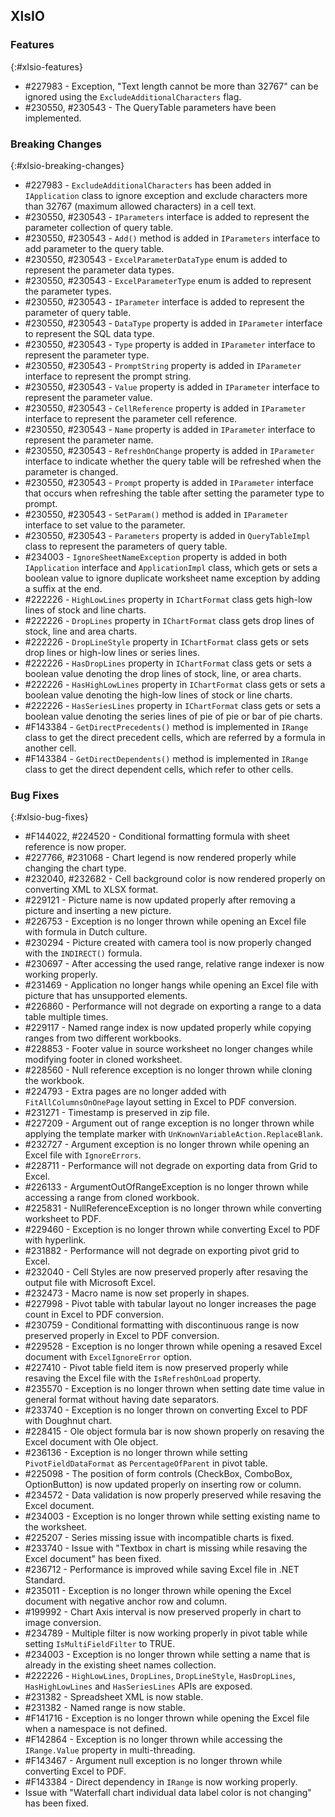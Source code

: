## XlsIO

### Features
{:#xlsio-features}

* \#227983 - Exception, "Text length cannot be more than 32767" can be ignored using the `ExcludeAdditionalCharacters` flag.
* \#230550, \#230543 - The QueryTable parameters have been implemented.


### Breaking Changes
{:#xlsio-breaking-changes}

* \#227983 - `ExcludeAdditionalCharacters` has been added in `IApplication` class to ignore exception and exclude characters more than 32767 (maximum allowed characters) in a cell text.
* \#230550, \#230543 - `IParameters` interface is added to represent the parameter collection of query table.
* \#230550, \#230543 - `Add()` method is added in `IParameters` interface to add parameter to the query table.
* \#230550, \#230543 - `ExcelParameterDataType` enum is added to represent the parameter data types.
* \#230550, \#230543 - `ExcelParameterType` enum is added to represent the parameter types.
* \#230550, \#230543 - `IParameter` interface is added to represent the parameter of query table.
* \#230550, \#230543 - `DataType` property is added in `IParameter` interface to represent the SQL data type.
* \#230550, \#230543 - `Type` property is added in `IParameter` interface to represent the parameter type.
* \#230550, \#230543 - `PromptString` property is added in `IParameter` interface to represent the prompt string.
* \#230550, \#230543 - `Value` property is added in `IParameter` interface to represent the parameter value.
* \#230550, \#230543 - `CellReference` property is added in `IParameter` interface to represent the parameter cell reference.
* \#230550, \#230543 - `Name` property is added in `IParameter` interface to represent the parameter name.
* \#230550, \#230543 - `RefreshOnChange` property is added in `IParameter` interface to indicate whether the query table will be refreshed when the parameter is changed.
* \#230550, \#230543 - `Prompt` property is added in `IParameter` interface that occurs when refreshing the table after setting the parameter type to prompt.
* \#230550, \#230543 - `SetParam()` method is added in `IParameter` interface to set value to the parameter.
* \#230550, \#230543 - `Parameters` property is added in `QueryTableImpl` class to represent the parameters of query table.
* \#234003 - `IgnoreSheetNameException` property is added in both `IApplication` interface and `ApplicationImpl` class, which gets or sets a boolean value to ignore duplicate worksheet name exception by adding a suffix at the end.
* \#222226 - `HighLowLines` property in `IChartFormat` class gets high-low lines of stock and line charts.
* \#222226 - `DropLines` property in `IChartFormat` class gets drop lines of stock, line and area charts.
* \#222226 - `DropLineStyle` property in `IChartFormat` class gets or sets drop lines or high-low lines or series lines.
* \#222226 - `HasDropLines` property in `IChartFormat` class gets or sets a boolean value denoting the drop lines of stock, line, or area charts.
* \#222226 - `HasHighLowLines` property in `IChartFormat` class gets or sets a boolean value denoting the high-low lines of stock or line charts.
* \#222226 - `HasSeriesLines` property in `IChartFormat` class gets or sets a boolean value denoting the series lines of pie of pie or bar of pie charts.
* \#F143384 - `GetDirectPrecedents()` method is implemented in `IRange` class to get the direct precedent cells, which are referred by a formula in another cell.
* \#F143384 - `GetDirectDependents()` method is implemented in `IRange` class to get the direct dependent cells, which refer to other cells.


### Bug Fixes
{:#xlsio-bug-fixes}

* \#F144022, \#224520 - Conditional formatting formula with sheet reference is now proper.
* \#227766, \#231068 - Chart legend is now rendered properly while changing the chart type.
* \#232040, \#232682 - Cell background color is now rendered properly on converting XML to XLSX format.
* \#229121 - Picture name is now updated properly after removing a picture and inserting a new picture.
* \#226753 - Exception is no longer thrown while opening an Excel file with formula in Dutch culture.
* \#230294 - Picture created with camera tool is now properly changed with the `INDIRECT()` formula.
* \#230697 - After accessing the used range, relative range indexer is now working properly.
* \#231469 - Application no longer hangs while opening an Excel file with picture that has unsupported elements.
* \#226860 - Performance will not degrade on exporting a range to a data table multiple times.
* \#229117 - Named range index is now updated properly while copying ranges from two different workbooks.
* \#228853 - Footer value in source worksheet no longer changes while modifying footer in cloned worksheet.
* \#228560 - Null reference exception is no longer thrown while cloning the workbook.
* \#224793 - Extra pages are no longer added with `FitAllColumnsOnOnePage` layout setting in Excel to PDF conversion.
* \#231271 - Timestamp is preserved in zip file.
* \#227209 - Argument out of range exception is no longer thrown while applying the template marker with `UnKnownVariableAction.ReplaceBlank`.
* \#232727 - Argument exception is no longer thrown while opening an Excel file with `IgnoreErrors`.
* \#228711 - Performance will not degrade on exporting data from Grid to Excel.
* \#226133 - ArgumentOutOfRangeException is no longer thrown while accessing a range from cloned workbook.
* \#225831 - NullReferenceException is no longer thrown while converting worksheet to PDF.
* \#229460 - Exception is no longer thrown while converting Excel to PDF with hyperlink.
* \#231882 - Performance will not degrade on exporting pivot grid to Excel.
* \#232040 - Cell Styles are now preserved properly after resaving the output file with Microsoft Excel.
* \#232473 - Macro name is now set properly in shapes.
* \#227998 - Pivot table with tabular layout no longer increases the page count in Excel to PDF conversion.
* \#230759 - Conditional formatting with discontinuous range is now preserved properly in Excel to PDF conversion.
* \#229528 - Exception is no longer thrown while opening a resaved Excel document with `ExcelIgnoreError` option.
* \#227410 - Pivot table field item is now preserved properly while resaving the Excel file with the `IsRefreshOnLoad` property.
* \#235570 - Exception is no longer thrown when setting date time value in general format without having date separators.
* \#233740 - Exception is no longer thrown on converting Excel to PDF with Doughnut chart.
* \#228415 - Ole object formula bar is now shown properly on resaving the Excel document with Ole object.
* \#236136 - Exception is no longer thrown while setting `PivotFieldDataFormat` as `PercentageOfParent` in pivot table.
* \#225098 - The position of form controls (CheckBox, ComboBox, OptionButton) is now updated properly on inserting row or column.
* \#234572 - Data validation is now properly preserved while resaving the Excel document.
* \#234003 - Exception is no longer thrown while setting existing name to the worksheet.
* \#225207 - Series missing issue with incompatible charts is fixed.
* \#233740 - Issue with "Textbox in chart is missing while resaving the Excel document" has been fixed.
* \#236712 - Performance is improved while saving Excel file in .NET Standard.
* \#235011 - Exception is no longer thrown while opening the Excel document with negative anchor row and column.
* \#199992 - Chart Axis interval is now preserved properly in chart to image conversion.
* \#234789 - Multiple filter is now working properly in pivot table while setting `IsMultiFieldFilter` to TRUE.
* \#234003 - Exception is no longer thrown while setting a name that is already in the existing sheet names collection.
* \#222226 - `HighLowLines`, `DropLines`, `DropLineStyle`, `HasDropLines`, `HasHighLowLines` and `HasSeriesLines` APIs are exposed.
* \#231382 - Spreadsheet XML is now stable.
* \#231382 - Named range is now stable.
* \#F141716 - Exception is no longer thrown while opening the Excel file when a namespace is not defined.
* \#F142864 - Exception is no longer thrown while accessing the `IRange.Value` property in multi-threading.
* \#F143467 - Argument null exception is no longer thrown while converting Excel to PDF.
* \#F143384 - Direct dependency in `IRange` is now working properly.
* Issue with "Waterfall chart individual data label color is not changing" has been fixed.
